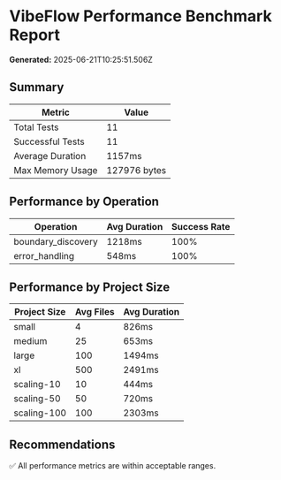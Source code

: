 
# VibeFlow Performance Benchmark Report

**Generated:** 2025-06-21T10:25:51.506Z

## Summary

| Metric | Value |
|--------|-------|
| Total Tests | 11 |
| Successful Tests | 11 |
| Average Duration | 1157ms |
| Max Memory Usage | 127976 bytes |

## Performance by Operation


| Operation | Avg Duration | Success Rate |
|-----------|--------------|--------------|
| boundary_discovery | 1218ms | 100% |
| error_handling | 548ms | 100% |


## Performance by Project Size


| Project Size | Avg Files | Avg Duration |
|--------------|-----------|--------------|
| small | 4 | 826ms |
| medium | 25 | 653ms |
| large | 100 | 1494ms |
| xl | 500 | 2491ms |
| scaling-10 | 10 | 444ms |
| scaling-50 | 50 | 720ms |
| scaling-100 | 100 | 2303ms |


## Recommendations

✅ All performance metrics are within acceptable ranges.

